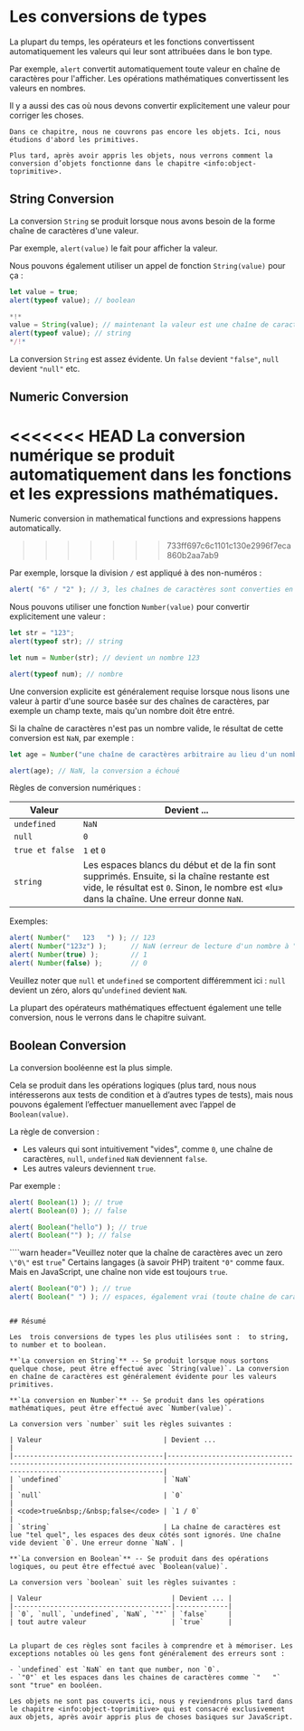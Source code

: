 # Les conversions de types

La plupart du temps, les opérateurs et les fonctions convertissent automatiquement les valeurs qui leur sont attribuées dans le bon type.

Par exemple, `alert` convertit automatiquement toute valeur en chaîne de caractères pour l'afficher. Les opérations mathématiques convertissent les valeurs en nombres.

Il y a aussi des cas où nous devons convertir explicitement une valeur pour corriger les choses.

```smart header="On ne parle pas encore des objets"
Dans ce chapitre, nous ne couvrons pas encore les objets. Ici, nous étudions d'abord les primitives. 

Plus tard, après avoir appris les objets, nous verrons comment la conversion d’objets fonctionne dans le chapitre <info:object-toprimitive>.
```

## String Conversion

La conversion `String` se produit lorsque nous avons besoin de la forme chaîne de caractères d'une valeur.

Par exemple, `alert(value)`  le fait pour afficher la valeur.

Nous pouvons également utiliser un appel de fonction `String(value)` pour ça :

```js run
let value = true;
alert(typeof value); // boolean

*!*
value = String(value); // maintenant la valeur est une chaîne de caractères "true"
alert(typeof value); // string
*/!*
```

La conversion `String` est assez évidente. Un `false` devient `"false"`, `null` devient `"null"` etc.

## Numeric Conversion

<<<<<<< HEAD
La conversion numérique se produit automatiquement dans les fonctions et les expressions mathématiques.
=======
Numeric conversion in mathematical functions and expressions happens automatically.
>>>>>>> 733ff697c6c1101c130e2996f7eca860b2aa7ab9

Par exemple, lorsque la division `/` est appliqué à des non-numéros :

```js run
alert( "6" / "2" ); // 3, les chaînes de caractères sont converties en nombres
```

Nous pouvons utiliser une fonction `Number(value)` pour convertir explicitement une valeur :

```js run
let str = "123";
alert(typeof str); // string

let num = Number(str); // devient un nombre 123

alert(typeof num); // nombre
```

Une conversion explicite est généralement requise lorsque nous lisons une valeur à partir d'une source basée sur des chaînes de caractères, par exemple un champ texte, mais qu'un nombre doit être entré.

Si la chaîne de caractères n'est pas un nombre valide, le résultat de cette conversion est `NaN`, par exemple :

```js run
let age = Number("une chaîne de caractères arbitraire au lieu d'un nombre");

alert(age); // NaN, la conversion a échoué
```

Règles de conversion numériques :

| Valeur                               | Devient ... |
|--------------------------------------|-------------|
| `undefined`                          | `NaN`       |
| `null`                               | `0`         |
| <code>true&nbsp;et&nbsp;false</code> | `1` et `0`  |
| `string`                              | Les espaces blancs du début et de la fin sont supprimés. Ensuite, si la chaîne restante est vide, le résultat est `0`. Sinon, le nombre est «lu» dans la chaîne. Une erreur donne `NaN`.

Exemples:

```js run
alert( Number("   123   ") ); // 123
alert( Number("123z") );      // NaN (erreur de lecture d'un nombre à "z")
alert( Number(true) );        // 1
alert( Number(false) );       // 0
```

Veuillez noter que `null` et `undefined` se comportent différemment ici : `null` devient un zéro, alors qu'`undefined` devient `NaN`.

La plupart des opérateurs mathématiques effectuent également une telle conversion, nous le verrons dans le chapitre suivant.

## Boolean Conversion

La conversion booléenne est la plus simple.

Cela se produit dans les opérations logiques (plus tard, nous nous intéresserons aux tests de condition et à d’autres types de tests), mais nous pouvons également l’effectuer manuellement avec l’appel de `Boolean(value)`.

La règle de conversion :

- Les valeurs qui sont intuitivement "vides", comme `0`, une chaîne de caractères, `null`, `undefined` `NaN` deviennent `false`.
- Les autres valeurs deviennent `true`.

Par exemple :

```js run
alert( Boolean(1) ); // true
alert( Boolean(0) ); // false

alert( Boolean("hello") ); // true
alert( Boolean("") ); // false
```

````warn header="Veuillez noter que la chaîne de caractères avec un zero `\"0\"` est `true`"
Certains langages (à savoir PHP) traitent `"0"` comme faux. Mais en JavaScript, une chaîne non vide est toujours `true`.

```js run
alert( Boolean("0") ); // true
alert( Boolean(" ") ); // espaces, également vrai (toute chaîne de caractères non vide est vraie)
```
````

## Résumé

Les  trois conversions de types les plus utilisées sont :  to string, to number et to boolean.

**`La conversion en String`** -- Se produit lorsque nous sortons quelque chose, peut être effectué avec `String(value)`. La conversion en chaîne de caractères est généralement évidente pour les valeurs primitives.

**`La conversion en Number`** -- Se produit dans les opérations mathématiques, peut être effectué avec `Number(value)`.

La conversion vers `number` suit les règles suivantes :

| Valeur                              | Devient ...                                                                                                                               |
|-------------------------------------|-------------------------------------------------------------------------------------------------------------------------------------------|
| `undefined`                         | `NaN`                                                                                                                                     |
| `null`                              | `0`                                                                                                                                       |
| <code>true&nbsp;/&nbsp;false</code> | `1 / 0`                                                                                                                                   |
| `string`                            | La chaîne de caractères est lue "tel quel", les espaces des deux côtés sont ignorés. Une chaîne vide devient `0`. Une erreur donne `NaN`. |

**`La conversion en Boolean`** -- Se produit dans des opérations logiques, ou peut être effectué avec `Boolean(value)`.

La conversion vers `boolean` suit les règles suivantes :

| Valeur                                | Devient ... |
|---------------------------------------|-------------|
| `0`, `null`, `undefined`, `NaN`, `""` | `false`     |
| tout autre valeur                     | `true`      |


La plupart de ces règles sont faciles à comprendre et à mémoriser. Les exceptions notables où les gens font généralement des erreurs sont :

- `undefined` est `NaN` en tant que number, non `0`.
- `"0"` et les espaces dans les chaines de caractères comme `"   "` sont "true" en booléen.

Les objets ne sont pas couverts ici, nous y reviendrons plus tard dans le chapitre <info:object-toprimitive> qui est consacré exclusivement aux objets, après avoir appris plus de choses basiques sur JavaScript.
